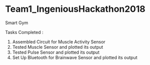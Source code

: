 # Team1_IngeniousHackathon2018
Smart Gym

Tasks Completed :

1. Assembled Circuit for Muscle Activity Sensor 
2. Tested Muscle Sensor and plotted its output
3. Tested Pulse Sensor and plotted its output
4. Set Up Bluetooth for Brainwave Sensor and plotted its output
